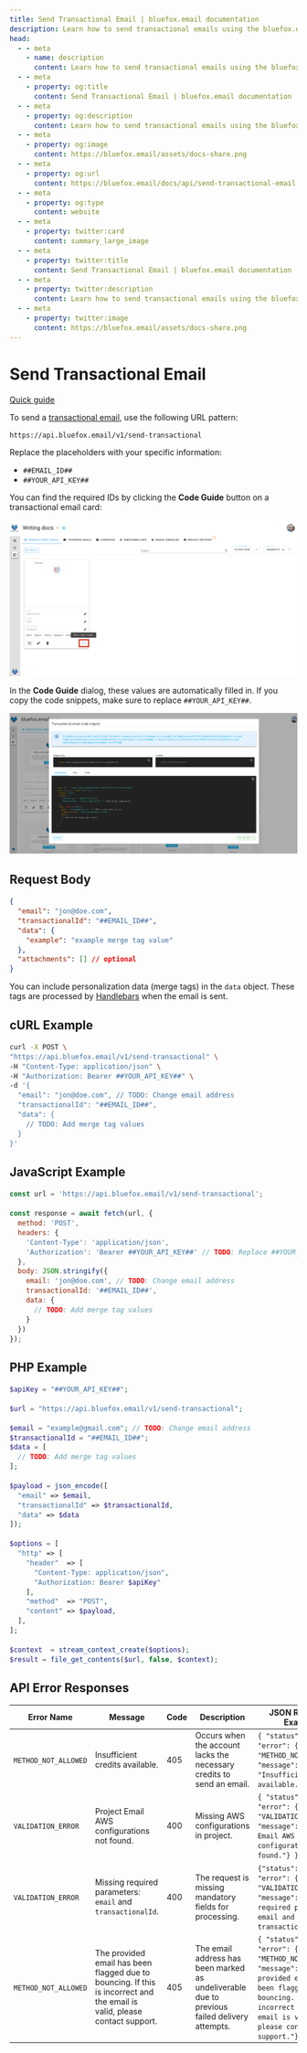 ```yaml
---
title: Send Transactional Email | bluefox.email documentation
description: Learn how to send transactional emails using the bluefox.email API. Follow the integration guide, use the provided code snippets, and personalize emails with merge tags.
head:
  - - meta
    - name: description
      content: Learn how to send transactional emails using the bluefox.email API. Follow the integration guide, use the provided code snippets, and personalize emails with merge tags.
  - - meta
    - property: og:title
      content: Send Transactional Email | bluefox.email documentation
  - - meta
    - property: og:description
      content: Learn how to send transactional emails using the bluefox.email API. Follow the integration guide, use the provided code snippets, and personalize emails with merge tags.
  - - meta
    - property: og:image
      content: https://bluefox.email/assets/docs-share.png
  - - meta
    - property: og:url
      content: https://bluefox.email/docs/api/send-transactional-email
  - - meta
    - property: og:type
      content: website
  - - meta
    - property: twitter:card
      content: summary_large_image
  - - meta
    - property: twitter:title
      content: Send Transactional Email | bluefox.email documentation
  - - meta
    - property: twitter:description
      content: Learn how to send transactional emails using the bluefox.email API. Follow the integration guide, use the provided code snippets, and personalize emails with merge tags.
  - - meta
    - property: twitter:image
      content: https://bluefox.email/assets/docs-share.png
---
```


# Send Transactional Email
[Quick guide](/docs/projects/transactional-emails.html#transactional-email-integration)

To send a [transactional email](/docs/projects/transactional-emails), use the following URL pattern:

```
https://api.bluefox.email/v1/send-transactional
```

Replace the placeholders with your specific information:
- `##EMAIL_ID##`
- `##YOUR_API_KEY##`

You can find the required IDs by clicking the **Code Guide** button on a transactional email card:

![Screenshot of the highlighted code guide button on a transactional email card.](./transactional-code-guide-button.webp)

In the **Code Guide** dialog, these values are automatically filled in. If you copy the code snippets, make sure to replace `##YOUR_API_KEY##`.

![Screenshot of a code guide dialog for a transactional email](./transactional-code-guide-dialog.webp)

## Request Body
```json
{
  "email": "jon@doe.com",
  "transactionalId": "##EMAIL_ID##",
  "data": {
    "example": "example merge tag value"
  },
  "attachments": [] // optional
}
```

You can include personalization data (merge tags) in the `data` object. These tags are processed by [Handlebars](https://handlebarsjs.com/) when the email is sent.

## cURL Example
```bash
curl -X POST \
"https://api.bluefox.email/v1/send-transactional" \
-H "Content-Type: application/json" \
-H "Authorization: Bearer ##YOUR_API_KEY##" \
-d '{
  "email": "jon@doe.com", // TODO: Change email address
  "transactionalId": "##EMAIL_ID##",
  "data": {
    // TODO: Add merge tag values
  }
}'
```

## JavaScript Example
```javascript
const url = 'https://api.bluefox.email/v1/send-transactional';

const response = await fetch(url, {
  method: 'POST',
  headers: {
    'Content-Type': 'application/json',
    'Authorization': 'Bearer ##YOUR_API_KEY##' // TODO: Replace ##YOUR_API_KEY##
  },
  body: JSON.stringify({
    email: 'jon@doe.com', // TODO: Change email address
    transactionalId: '##EMAIL_ID##',
    data: {
      // TODO: Add merge tag values
    }
  })
});
```

## PHP Example
```php
$apiKey = "##YOUR_API_KEY##";

$url = "https://api.bluefox.email/v1/send-transactional";

$email = "example@gmail.com"; // TODO: Change email address
$transactionalId = "##EMAIL_ID##";
$data = [
  // TODO: Add merge tag values
];

$payload = json_encode([
  "email" => $email,
  "transactionalId" => $transactionalId,
  "data" => $data
]);

$options = [
  "http" => [
    "header"  => [
      "Content-Type: application/json",
      "Authorization: Bearer $apiKey"
    ],
    "method"  => "POST",
    "content" => $payload,
  ],
];

$context  = stream_context_create($options);
$result = file_get_contents($url, false, $context);
```


## API Error Responses  

| Error Name            | Message                                                                 | Code | Description | JSON Response Example |
|----------------------|-------------------------------------------------------------------------|------|-------------|-----------------------|
| `METHOD_NOT_ALLOWED` | Insufficient credits available.                                         | 405  | Occurs when the account lacks the necessary credits to send an email. | ```{ "status": 405 , "error": {"name": "METHOD_NOT_ALLOWED", "message": "Insufficient credits available."} } ``` |
| `VALIDATION_ERROR`   | Project Email AWS configurations not found.                             | 400  | Missing AWS configurations in project. | ```{ "status": 400, "error": {"name": "VALIDATION_ERROR", "message": "Project Email AWS configurations not found."} } ``` |
| `VALIDATION_ERROR`   | Missing required parameters: `email` and `transactionalId`.             | 400  | The request is missing mandatory fields for processing. | ```{"status": 400, "error": {"name": "VALIDATION_ERROR", "message": "Missing required parameters: email and transactionalId."}} ``` |
| `METHOD_NOT_ALLOWED` | The provided email has been flagged due to bouncing. If this is incorrect and the email is valid, please contact support. | 405  | The email address has been marked as undeliverable due to previous failed delivery attempts. | ```{ "status": 405,  "error": {"name": "METHOD_NOT_ALLOWED", "message": "The provided email has been flagged due to bouncing. If this is incorrect and the email is valid, please contact support."} } ``` |
